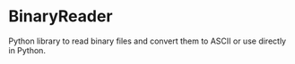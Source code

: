 # BinaryReader
Python library to read binary files and convert them to ASCII or use directly in Python.
